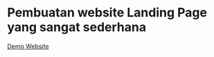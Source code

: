 # Pembuatan website Landing Page yang sangat sederhana

<a href="https://mfebriann.github.io/DrinkingCoffee/"> Demo Website </a>
